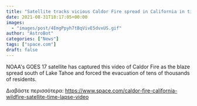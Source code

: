 ```yaml
---
title: "Satellite tracks vicious Caldor Fire spread in California in time-lapse video"
date: 2021-08-31T18:17:05+00:00
images:
  - "images/post/4EmgPpyh7tBqVivE5dvxUS.gif"
author: "AstroBot"
categories: ["News"]
tags: ["space.com"]
draft: false
---
```


NOAA's GOES 17 satellite has captured this video of Caldor Fire as the blaze spread south of Lake Tahoe and forced the evacuation of tens of thousands of residents. 

Διαβάστε περισσότερα: https://www.space.com/caldor-fire-california-wildfire-satellite-time-lapse-video
